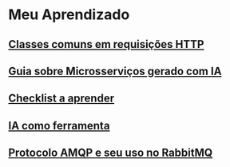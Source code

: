 # Meu Aprendizado

## [Classes comuns em requisições HTTP](/Classes-comuns-em-requisiçoes-http.md)
## [Guia sobre Microsserviços gerado com IA](meu-guia-de-microservices.md)
## [Checklist a aprender](checklist-tecnologias.md)
## [IA como ferramenta](IA-como-auxilio.md)
## [Protocolo AMQP e seu uso no RabbitMQ](protocolo-AMQP-rabbitMQ.md)